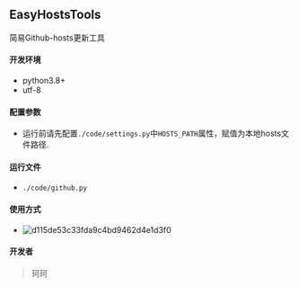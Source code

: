 ## EasyHostsTools
简易Github-hosts更新工具

#### 开发环境
- python3.8+
- utf-8

#### 配置参数
- 运行前请先配置`./code/settings.py`中`HOSTS_PATH`属性，赋值为本地hosts文件路径.

#### 运行文件
- `./code/github.py`

#### 使用方式
- ![d115de53c33fda9c4bd9462d4e1d3f0](https://user-images.githubusercontent.com/79039331/142614716-3b83dcff-80fd-4233-88de-578bd3bae04a.png)

#### 开发者
> 珂珂
